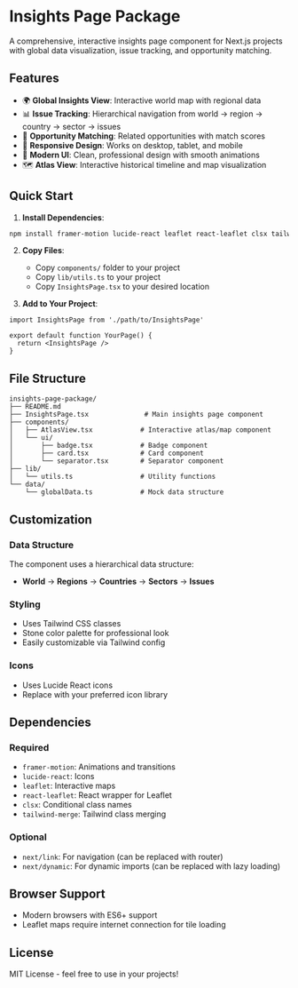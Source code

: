 # Insights Page Package

A comprehensive, interactive insights page component for Next.js projects with global data visualization, issue tracking, and opportunity matching.

## Features

- 🌍 **Global Insights View**: Interactive world map with regional data
- 📊 **Issue Tracking**: Hierarchical navigation from world → region → country → sector → issues
- 🎯 **Opportunity Matching**: Related opportunities with match scores
- 📱 **Responsive Design**: Works on desktop, tablet, and mobile
- 🎨 **Modern UI**: Clean, professional design with smooth animations
- 🗺️ **Atlas View**: Interactive historical timeline and map visualization

## Quick Start

1. **Install Dependencies**:
```bash
npm install framer-motion lucide-react leaflet react-leaflet clsx tailwind-merge
```

2. **Copy Files**:
   - Copy `components/` folder to your project
   - Copy `lib/utils.ts` to your project
   - Copy `InsightsPage.tsx` to your desired location

3. **Add to Your Project**:
```tsx
import InsightsPage from './path/to/InsightsPage'

export default function YourPage() {
  return <InsightsPage />
}
```

## File Structure

```
insights-page-package/
├── README.md
├── InsightsPage.tsx              # Main insights page component
├── components/
│   ├── AtlasView.tsx            # Interactive atlas/map component
│   └── ui/
│       ├── badge.tsx            # Badge component
│       ├── card.tsx             # Card component
│       └── separator.tsx        # Separator component
├── lib/
│   └── utils.ts                 # Utility functions
└── data/
    └── globalData.ts            # Mock data structure
```

## Customization

### Data Structure
The component uses a hierarchical data structure:
- **World** → **Regions** → **Countries** → **Sectors** → **Issues**

### Styling
- Uses Tailwind CSS classes
- Stone color palette for professional look
- Easily customizable via Tailwind config

### Icons
- Uses Lucide React icons
- Replace with your preferred icon library

## Dependencies

### Required
- `framer-motion`: Animations and transitions
- `lucide-react`: Icons
- `leaflet`: Interactive maps
- `react-leaflet`: React wrapper for Leaflet
- `clsx`: Conditional class names
- `tailwind-merge`: Tailwind class merging

### Optional
- `next/link`: For navigation (can be replaced with router)
- `next/dynamic`: For dynamic imports (can be replaced with lazy loading)

## Browser Support

- Modern browsers with ES6+ support
- Leaflet maps require internet connection for tile loading

## License

MIT License - feel free to use in your projects! 
